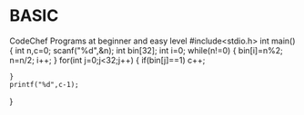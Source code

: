 # BASIC
CodeChef Programs at beginner and easy level
#include<stdio.h>
int main()
{
    int n,c=0;
    scanf("%d",&n);
    int bin[32];
    int i=0;
    while(n!=0)
    {
        bin[i]=n%2;
        n=n/2;
        i++;
    }
    for(int j=0;j<32;j++)
    {
        if(bin[j]==1)
        c++;
        
    }
    printf("%d",c-1);
    
}

